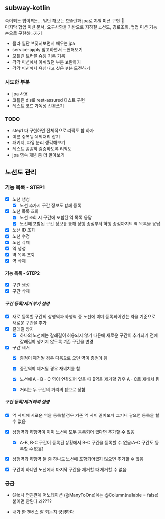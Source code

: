 ## subway-kotlin
죽이되든 밥이되든... 일단 해보는 꼬뜰린과 jpa로 쟈철 미션 구현 🦦  
마지막 협업 미션 문서, 요구사항을 기반으로 지하철 노선도, 경로조회, 협업 미션 기능 순으로 구현해나가기


* 몰라 일단 부딪혀보면서 배우는 jpa
* service-apply 참고하면서 구현해보기
* 꼬틀린 트러블 슈팅 기록 기록
* 각각 미션에서 아쉬웠던 부분 보완하기
* 갹각 미션에서 욕심내고 싶은 부분 도전하기

### 시도한 부분
* jpa 사용
* 코틀린 dls로 rest-assured 테스트 구현
* 테스트 코드 가독성 신경쓰기

### TODO
* step1 다 구현하면 전체적으로 리팩토 함 하자
* 이름 중복등 예외처리 잡기
* 패키지, 파일 분리 생각해보기
* 테스트 꼼꼼히 검증하도록 리팩토
* jpa 영속 개념 좀 더 알아보기

## 노선도 관리
### 기능 목록 - STEP1
- [x] 노선 생성
    - [x] 노선 추가시 구간 정보도 함께 등록
- [x] 노선 목록 조회
    - [x] 노선 조회 시 구간에 포함된 역 목록 응답
    - [x] 노선에 포함된 구간 정보를 통해 상행 종점부터 하행 종점까지의 역 목록을 응답
- [x] 노선 ID 조회
- [x] 노선 수정
- [x] 노선 삭제
- [x] 역 생성
- [x] 역 목록 조회
- [x] 역 삭제

#### 기능 목록 - STEP2
- [x] 구간 생성 
- [x] 구간 삭제

##### 구간 등록/제거 부가 설명
- [x] 새로 등록할 구간의 상행역과 하행역 중 노선에 이미 등록되어있는 역을 기준으로 새로운 구간을 추가
- [x] 갈래길 방지
    - [x] 하나의 노선에는 갈래길이 허용되지 않기 때문에 새로운 구간이 추가되기 전에 갈래길이 생기지 않도록 기존 구간을 변경
- [x] 구간 제거
    - [x] 종점이 제거될 경우 다음으로 오던 역이 종점이 됨
    - [x] 중간역이 제거될 경우 재배치를 함
    - [x] 노선에 A - B - C 역이 연결되어 있을 때 B역을 제거할 경우 A - C로 재배치 됨
    - [x] 거리는 두 구간의 거리의 합으로 정함


##### 구간 등록/제거 예외 설명
- [x] 역 사이에 새로운 역을 등록할 경우 기존 역 사이 길이보다 크거나 같으면 등록을 할 수 없음
- [x] 상행역과 하행역이 이미 노선에 모두 등록되어 있다면 추가할 수 없음
    - [x] A-B, B-C 구간이 등록된 상황에서 B-C 구간을 등록할 수 없음(A-C 구간도 등록할 수 없음)
- [x] 상행역과 하행역 둘 중 하나도 노선에 포함되어있지 않으면 추가할 수 없음
- [x] 구간이 하나인 노선에서 마지막 구간을 제거할 때 제거할 수 없음


### 궁금
* @Id나 연관관계 어노테이션 (@ManyToOne)에는 @Column(nullable = false) 붙이면 안된다 왜????

* 내가 한 젠킨스 잘 되는지 궁금하다